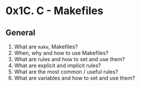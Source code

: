 # 0x1C. C - Makefiles

## General
1. What are `make`, Makefiles?
2. When, why and how to use Makefiles?
3. What are rules and how to set and use them?
4. What are explicit and implicit rules?
5. What are the most common / useful rules?
6. What are variables and how to set and use them?
